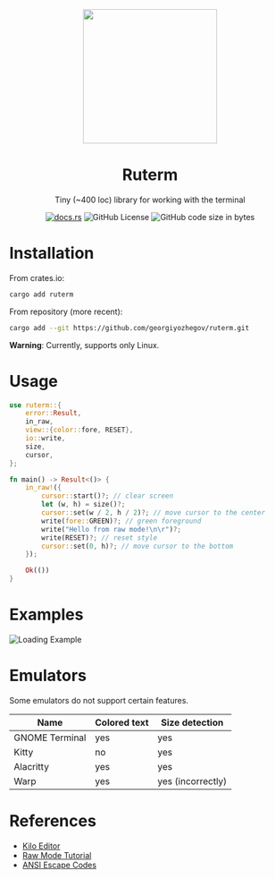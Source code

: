 <div align="center">
    <img src="https://github.com/georgiyozhegov/terminal/assets/159022025/b9bf9c24-486c-44b1-ac9e-e856426c2acc" width=240px height=240px>
    <h1 align="center">Ruterm</h1>
    <p align="center">Tiny (~400 loc) library for working with the terminal</p>
    
[![docs.rs](https://img.shields.io/docsrs/ruterm)](https://docs.rs/ruterm/latest/ruterm/)
![GitHub License](https://img.shields.io/github/license/georgiyozhegov/terminal)
![GitHub code size in bytes](https://img.shields.io/github/languages/code-size/georgiyozhegov/terminal)
</div>

# Installation

From crates.io:
```bash
cargo add ruterm
```

From repository (more recent):
```bash
cargo add --git https://github.com/georgiyozhegov/ruterm.git
```

**Warning**: Currently, supports only Linux.

# Usage

```rust
use ruterm::{
    error::Result,
    in_raw,
    view::{color::fore, RESET},
    io::write,
    size,
    cursor,
};

fn main() -> Result<()> {
    in_raw!({
        cursor::start()?; // clear screen
        let (w, h) = size()?;
        cursor::set(w / 2, h / 2)?; // move cursor to the center
        write(fore::GREEN)?; // green foreground
        write("Hello from raw mode!\n\r")?;
        write(RESET)?; // reset style
        cursor::set(0, h)?; // move cursor to the bottom
    });

    Ok(())
}
```

# Examples

![Loading Example](https://github.com/georgiyozhegov/ruterm/assets/159022025/0575c990-7527-41ca-9068-eb88f4f27825)

# Emulators


Some emulators do not support certain features.

|Name           |Colored text |Size detection    |
|---------------|-------------|------------------|
|GNOME Terminal |yes          |yes               |
|Kitty          |no           |yes               |
|Alacritty      |yes          |yes               |
|Warp           |yes          |yes (incorrectly) |

# References

- [Kilo Editor](https://github.com/antirez/kilo)
- [Raw Mode Tutorial](https://viewsourcecode.org/snaptoken/kilo/02.enteringRawMode.html)
- [ANSI Escape Codes](https://en.wikipedia.org/wiki/ANSI_escape_code)
